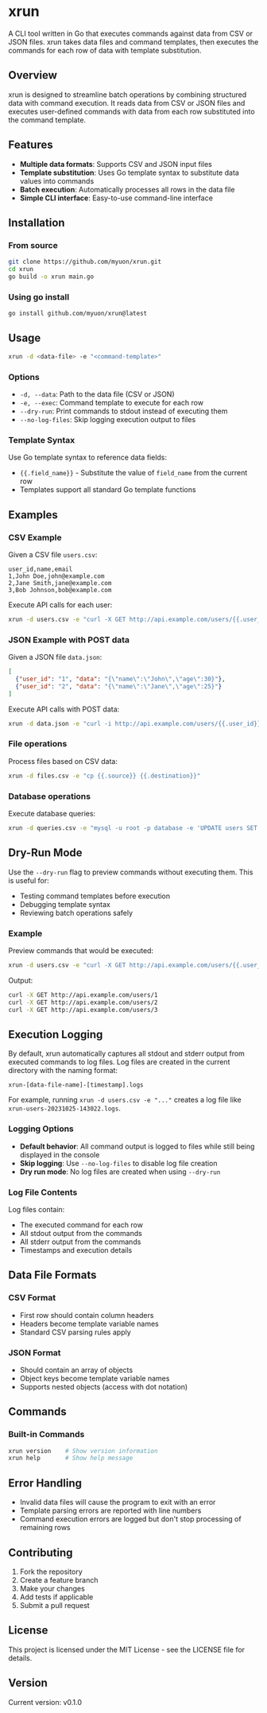 # xrun

A CLI tool written in Go that executes commands against data from CSV or JSON files. xrun takes data files and command templates, then executes the commands for each row of data with template substitution.

## Overview

xrun is designed to streamline batch operations by combining structured data with command execution. It reads data from CSV or JSON files and executes user-defined commands with data from each row substituted into the command template.

## Features

- **Multiple data formats**: Supports CSV and JSON input files
- **Template substitution**: Uses Go template syntax to substitute data values into commands
- **Batch execution**: Automatically processes all rows in the data file
- **Simple CLI interface**: Easy-to-use command-line interface

## Installation

### From source

```bash
git clone https://github.com/myuon/xrun.git
cd xrun
go build -o xrun main.go
```

### Using go install

```bash
go install github.com/myuon/xrun@latest
```

## Usage

```bash
xrun -d <data-file> -e "<command-template>"
```

### Options

- `-d, --data`: Path to the data file (CSV or JSON)
- `-e, --exec`: Command template to execute for each row
- `--dry-run`: Print commands to stdout instead of executing them
- `--no-log-files`: Skip logging execution output to files

### Template Syntax

Use Go template syntax to reference data fields:
- `{{.field_name}}` - Substitute the value of `field_name` from the current row
- Templates support all standard Go template functions

## Examples

### CSV Example

Given a CSV file `users.csv`:
```csv
user_id,name,email
1,John Doe,john@example.com
2,Jane Smith,jane@example.com
3,Bob Johnson,bob@example.com
```

Execute API calls for each user:
```bash
xrun -d users.csv -e "curl -X GET http://api.example.com/users/{{.user_id}}"
```

### JSON Example with POST data

Given a JSON file `data.json`:
```json
[
  {"user_id": "1", "data": "{\"name\":\"John\",\"age\":30}"},
  {"user_id": "2", "data": "{\"name\":\"Jane\",\"age\":25}"}
]
```

Execute API calls with POST data:
```bash
xrun -d data.json -e "curl -i http://api.example.com/users/{{.user_id}} -d '{{.data}}' -H 'Content-Type: application/json'"
```

### File operations

Process files based on CSV data:
```bash
xrun -d files.csv -e "cp {{.source}} {{.destination}}"
```

### Database operations

Execute database queries:
```bash
xrun -d queries.csv -e "mysql -u root -p database -e 'UPDATE users SET status=\"{{.status}}\" WHERE id={{.id}};'"
```

## Dry-Run Mode

Use the `--dry-run` flag to preview commands without executing them. This is useful for:
- Testing command templates before execution
- Debugging template syntax
- Reviewing batch operations safely

### Example

Preview commands that would be executed:
```bash
xrun -d users.csv -e "curl -X GET http://api.example.com/users/{{.user_id}}" --dry-run
```

Output:
```bash
curl -X GET http://api.example.com/users/1
curl -X GET http://api.example.com/users/2
curl -X GET http://api.example.com/users/3
```

## Execution Logging

By default, xrun automatically captures all stdout and stderr output from executed commands to log files. Log files are created in the current directory with the naming format:

```
xrun-[data-file-name]-[timestamp].logs
```

For example, running `xrun -d users.csv -e "..."` creates a log file like `xrun-users-20231025-143022.logs`.

### Logging Options

- **Default behavior**: All command output is logged to files while still being displayed in the console
- **Skip logging**: Use `--no-log-files` to disable log file creation
- **Dry run mode**: No log files are created when using `--dry-run`

### Log File Contents

Log files contain:
- The executed command for each row
- All stdout output from the commands
- All stderr output from the commands
- Timestamps and execution details

## Data File Formats

### CSV Format
- First row should contain column headers
- Headers become template variable names
- Standard CSV parsing rules apply

### JSON Format
- Should contain an array of objects
- Object keys become template variable names
- Supports nested objects (access with dot notation)

## Commands

### Built-in Commands

```bash
xrun version    # Show version information
xrun help       # Show help message
```

## Error Handling

- Invalid data files will cause the program to exit with an error
- Template parsing errors are reported with line numbers
- Command execution errors are logged but don't stop processing of remaining rows

## Contributing

1. Fork the repository
2. Create a feature branch
3. Make your changes
4. Add tests if applicable
5. Submit a pull request

## License

This project is licensed under the MIT License - see the LICENSE file for details.

## Version

Current version: v0.1.0